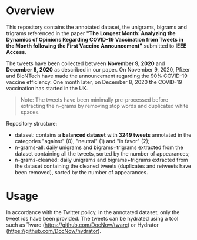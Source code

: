 # Overview
This repository contains the annotated dataset, the unigrams, bigrams and trigrams referenced in the paper **"The Longest Month: Analyzing the Dynamics of Opinions Regarding COVID-19 Vaccination from Tweets in the Month following the First Vaccine Announcement"** submitted to **IEEE Access**.

The tweets have been collected between **November 9, 2020** and **December 8, 2020** as described in our paper. On November 9, 2020, Pfizer and BioNTech have made the announcement regarding the 90% COVID-19 vaccine efficiency. One month later, on December 8, 2020 the COVID-19 vaccination has started in the UK.

> Note: The tweets have been minimally pre-processed before extracting the n-grams by removing stop words and duplicated white spaces.

Repository structure:
- dataset: contains a **balanced dataset** with **3249 tweets** annotated in the categories "against" (0), "neutral" (1) and "in favor" (2);
- n-grams-all: daily unigrams and bigrams+trigrams extracted from the dataset containing all the tweets, sorted by the number of appearances;
- n-grams-cleaned: daily unigrams and bigrams+trigrams extracted from the dataset containing the cleaned tweets (duplicates and retweets have been removed), sorted by the number of appearances.

# Usage
In accordance with the Twitter policy, in the annotated dataset, only the tweet ids have been provided. The tweets can be hydrated using a tool such as Twarc (https://github.com/DocNow/twarc) or Hydrator (https://github.com/DocNow/hydrator).
